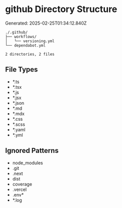 # github Directory Structure
Generated: 2025-02-25T01:34:12.840Z

```
./.github/
├── workflows/
│   └── versioning.yml
└── dependabot.yml

2 directories, 2 files

```

## File Types
- *.ts
- *.tsx
- *.js
- *.jsx
- *.json
- *.md
- *.mdx
- *.css
- *.scss
- *.yaml
- *.yml

## Ignored Patterns
- node_modules
- .git
- .next
- dist
- coverage
- .vercel
- .env*
- *.log

